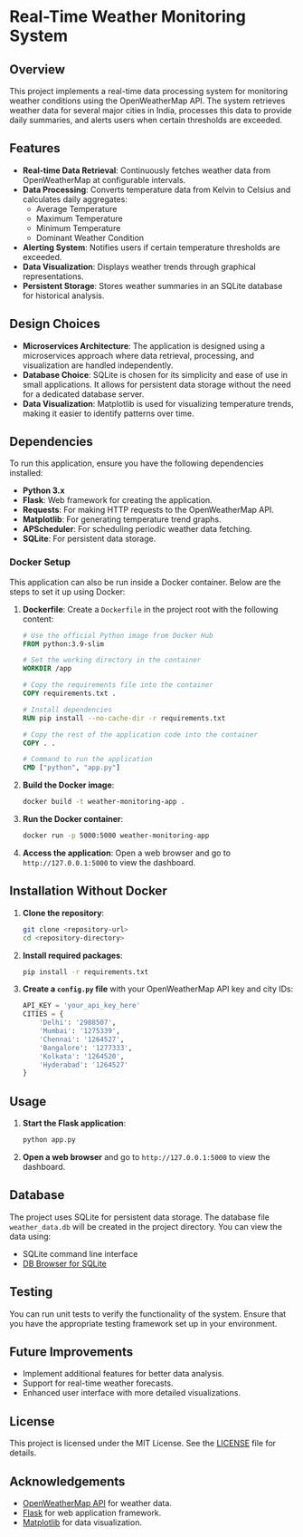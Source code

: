 # Real-Time Weather Monitoring System

## Overview
This project implements a real-time data processing system for monitoring weather conditions using the OpenWeatherMap API. The system retrieves weather data for several major cities in India, processes this data to provide daily summaries, and alerts users when certain thresholds are exceeded.

## Features
- **Real-time Data Retrieval**: Continuously fetches weather data from OpenWeatherMap at configurable intervals.
- **Data Processing**: Converts temperature data from Kelvin to Celsius and calculates daily aggregates:
  - Average Temperature
  - Maximum Temperature
  - Minimum Temperature
  - Dominant Weather Condition
- **Alerting System**: Notifies users if certain temperature thresholds are exceeded.
- **Data Visualization**: Displays weather trends through graphical representations.
- **Persistent Storage**: Stores weather summaries in an SQLite database for historical analysis.

## Design Choices
- **Microservices Architecture**: The application is designed using a microservices approach where data retrieval, processing, and visualization are handled independently.
- **Database Choice**: SQLite is chosen for its simplicity and ease of use in small applications. It allows for persistent data storage without the need for a dedicated database server.
- **Data Visualization**: Matplotlib is used for visualizing temperature trends, making it easier to identify patterns over time.

## Dependencies
To run this application, ensure you have the following dependencies installed:
- **Python 3.x**
- **Flask**: Web framework for creating the application.
- **Requests**: For making HTTP requests to the OpenWeatherMap API.
- **Matplotlib**: For generating temperature trend graphs.
- **APScheduler**: For scheduling periodic weather data fetching.
- **SQLite**: For persistent data storage.

### Docker Setup
This application can also be run inside a Docker container. Below are the steps to set it up using Docker:

1. **Dockerfile**: Create a `Dockerfile` in the project root with the following content:

   ```Dockerfile
   # Use the official Python image from Docker Hub
   FROM python:3.9-slim

   # Set the working directory in the container
   WORKDIR /app

   # Copy the requirements file into the container
   COPY requirements.txt .

   # Install dependencies
   RUN pip install --no-cache-dir -r requirements.txt

   # Copy the rest of the application code into the container
   COPY . .

   # Command to run the application
   CMD ["python", "app.py"]
   ```

2. **Build the Docker image**:
   ```bash
   docker build -t weather-monitoring-app .
   ```

3. **Run the Docker container**:
   ```bash
   docker run -p 5000:5000 weather-monitoring-app
   ```

4. **Access the application**: Open a web browser and go to `http://127.0.0.1:5000` to view the dashboard.

## Installation Without Docker
1. **Clone the repository**:
   ```bash
   git clone <repository-url>
   cd <repository-directory>
   ```

2. **Install required packages**:
   ```bash
   pip install -r requirements.txt
   ```

3. **Create a `config.py` file** with your OpenWeatherMap API key and city IDs:
   ```python
   API_KEY = 'your_api_key_here'
   CITIES = {
       'Delhi': '2988507',
       'Mumbai': '1275339',
       'Chennai': '1264527',
       'Bangalore': '1277333',
       'Kolkata': '1264520',
       'Hyderabad': '1264527'
   }
   ```

## Usage
1. **Start the Flask application**:
   ```bash
   python app.py
   ```
2. **Open a web browser** and go to `http://127.0.0.1:5000` to view the dashboard.

## Database
The project uses SQLite for persistent data storage. The database file `weather_data.db` will be created in the project directory. You can view the data using:
- SQLite command line interface
- [DB Browser for SQLite](https://sqlitebrowser.org/)

## Testing
You can run unit tests to verify the functionality of the system. Ensure that you have the appropriate testing framework set up in your environment.

## Future Improvements
- Implement additional features for better data analysis.
- Support for real-time weather forecasts.
- Enhanced user interface with more detailed visualizations.

## License
This project is licensed under the MIT License. See the [LICENSE](LICENSE) file for details.

## Acknowledgements
- [OpenWeatherMap API](https://openweathermap.org/) for weather data.
- [Flask](https://flask.palletsprojects.com/) for web application framework.
- [Matplotlib](https://matplotlib.org/) for data visualization.
